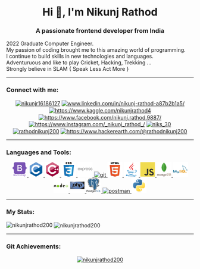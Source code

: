 <h1 align="center">Hi 👋, I'm Nikunj Rathod</h1>

<h3 align="center">A passionate frontend developer from India</h3>

2022 Graduate Computer Engineer.<br />
My passion of coding brought me to this amazing world of programming.<br />
I continue to build skills in new technologies and languages.<br />
Adventuruous and like to play Cricket, Hacking, Trekking ...<br />
Strongly believe in SLAM { Speak Less Act More }


<hr>
<h3 align="left">Connect with me:</h3>
<p align="center">
<a href="https://twitter.com/nikunjr16186127" target="blank"><img align="center" src="https://raw.githubusercontent.com/rahuldkjain/github-profile-readme-generator/master/src/images/icons/Social/twitter.svg" alt="nikunjr16186127" height="30" width="40" /></a>
<a href="https://linkedin.com/in/www.linkedin.com/in/nikunj-rathod-a87b2b1a5/" target="blank"><img align="center" src="https://raw.githubusercontent.com/rahuldkjain/github-profile-readme-generator/master/src/images/icons/Social/linked-in-alt.svg" alt="www.linkedin.com/in/nikunj-rathod-a87b2b1a5/" height="30" width="40" /></a>
<a href="https://kaggle.com/https://www.kaggle.com/nikunjrathod4" target="blank"><img align="center" src="https://raw.githubusercontent.com/rahuldkjain/github-profile-readme-generator/master/src/images/icons/Social/kaggle.svg" alt="https://www.kaggle.com/nikunjrathod4" height="30" width="40" /></a>
<a href="https://fb.com/https://www.facebook.com/nikunj.rathod.9887/" target="blank"><img align="center" src="https://raw.githubusercontent.com/rahuldkjain/github-profile-readme-generator/master/src/images/icons/Social/facebook.svg" alt="https://www.facebook.com/nikunj.rathod.9887/" height="30" width="40" /></a>
<a href="https://instagram.com/https://www.instagram.com/_nikunj_rathod_/" target="blank"><img align="center" src="https://raw.githubusercontent.com/rahuldkjain/github-profile-readme-generator/master/src/images/icons/Social/instagram.svg" alt="https://www.instagram.com/_nikunj_rathod_/" height="30" width="40" /></a>
<a href="https://www.codechef.com/users/niks_30" target="blank"><img align="center" src="https://cdn.jsdelivr.net/npm/simple-icons@3.1.0/icons/codechef.svg" alt="niks_30" height="30" width="40" /></a>
<a href="https://www.hackerrank.com/rathodnikunj200" target="blank"><img align="center" src="https://raw.githubusercontent.com/rahuldkjain/github-profile-readme-generator/master/src/images/icons/Social/hackerrank.svg" alt="rathodnikunj200" height="30" width="40" /></a>
<a href="https://www.hackerearth.com/https://www.hackerearth.com/@rathodnikunj200" target="blank"><img align="center" src="https://raw.githubusercontent.com/rahuldkjain/github-profile-readme-generator/master/src/images/icons/Social/hackerearth.svg" alt="https://www.hackerearth.com/@rathodnikunj200" height="30" width="40" /></a>
</p>
<hr>
<h3 align="left">Languages and Tools:</h3>
<p align="center"> <a href="https://getbootstrap.com" target="_blank" rel="noreferrer"> <img src="https://raw.githubusercontent.com/devicons/devicon/master/icons/bootstrap/bootstrap-plain-wordmark.svg" alt="bootstrap" width="40" height="40"/> </a> <a href="https://www.cprogramming.com/" target="_blank" rel="noreferrer"> <img src="https://raw.githubusercontent.com/devicons/devicon/master/icons/c/c-original.svg" alt="c" width="40" height="40"/> </a> <a href="https://www.w3schools.com/cpp/" target="_blank" rel="noreferrer"> <img src="https://raw.githubusercontent.com/devicons/devicon/master/icons/cplusplus/cplusplus-original.svg" alt="cplusplus" width="40" height="40"/> </a> <a href="https://www.w3schools.com/css/" target="_blank" rel="noreferrer"> <img src="https://raw.githubusercontent.com/devicons/devicon/master/icons/css3/css3-original-wordmark.svg" alt="css3" width="40" height="40"/> </a> <a href="https://expressjs.com" target="_blank" rel="noreferrer"> <img src="https://raw.githubusercontent.com/devicons/devicon/master/icons/express/express-original-wordmark.svg" alt="express" width="40" height="40"/> </a> <a href="https://git-scm.com/" target="_blank" rel="noreferrer"> <img src="https://www.vectorlogo.zone/logos/git-scm/git-scm-icon.svg" alt="git" width="40" height="40"/> </a> <a href="https://www.w3.org/html/" target="_blank" rel="noreferrer"> <img src="https://raw.githubusercontent.com/devicons/devicon/master/icons/html5/html5-original-wordmark.svg" alt="html5" width="40" height="40"/> </a> <a href="https://www.java.com" target="_blank" rel="noreferrer"> <img src="https://raw.githubusercontent.com/devicons/devicon/master/icons/java/java-original.svg" alt="java" width="40" height="40"/> </a> <a href="https://developer.mozilla.org/en-US/docs/Web/JavaScript" target="_blank" rel="noreferrer"> <img src="https://raw.githubusercontent.com/devicons/devicon/master/icons/javascript/javascript-original.svg" alt="javascript" width="40" height="40"/> </a> <a href="https://www.mongodb.com/" target="_blank" rel="noreferrer"> <img src="https://raw.githubusercontent.com/devicons/devicon/master/icons/mongodb/mongodb-original-wordmark.svg" alt="mongodb" width="40" height="40"/> </a> <a href="https://www.mysql.com/" target="_blank" rel="noreferrer"> <img src="https://raw.githubusercontent.com/devicons/devicon/master/icons/mysql/mysql-original-wordmark.svg" alt="mysql" width="40" height="40"/> </a> <a href="https://nodejs.org" target="_blank" rel="noreferrer"> <img src="https://raw.githubusercontent.com/devicons/devicon/master/icons/nodejs/nodejs-original-wordmark.svg" alt="nodejs" width="40" height="40"/> </a> <a href="https://www.php.net" target="_blank" rel="noreferrer"> <img src="https://raw.githubusercontent.com/devicons/devicon/master/icons/php/php-original.svg" alt="php" width="40" height="40"/> </a> <a href="https://www.postgresql.org" target="_blank" rel="noreferrer"> <img src="https://raw.githubusercontent.com/devicons/devicon/master/icons/postgresql/postgresql-original-wordmark.svg" alt="postgresql" width="40" height="40"/> </a> <a href="https://postman.com" target="_blank" rel="noreferrer"> <img src="https://www.vectorlogo.zone/logos/getpostman/getpostman-icon.svg" alt="postman" width="40" height="40"/> </a> <a href="https://www.python.org" target="_blank" rel="noreferrer"> <img src="https://raw.githubusercontent.com/devicons/devicon/master/icons/python/python-original.svg" alt="python" width="40" height="40"/> </a> </p>
<hr>
<h3 align="left">My Stats:</h3>
<p><img align="left" src="https://github-readme-stats.vercel.app/api/top-langs?username=nikunjrathod200&show_icons=true&locale=en&layout=compact" alt="nikunjrathod200" /></p>

<p>&nbsp;<img align="center" src="https://github-readme-stats.vercel.app/api?username=nikunjrathod200&show_icons=true&locale=en" alt="nikunjrathod200" /></p>
<hr>
<h3 align="left">Git Achievements:</h3>
<p align="center"> <a href="https://github.com/ryo-ma/github-profile-trophy"><img src="https://github-profile-trophy.vercel.app/?username=nikunjrathod200" alt="nikunjrathod200" /></a> </p>
